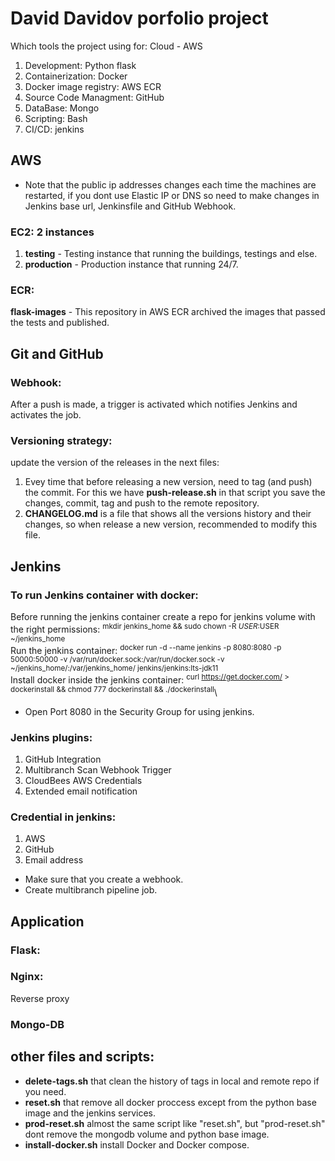 # David Davidov porfolio project 
Which tools the project using for: Cloud - AWS
1. Development: Python flask
2. Containerization: Docker
3. Docker image registry: AWS ECR
4. Source Code Managment: GitHub
5. DataBase: Mongo
6. Scripting: Bash
7. CI/CD: jenkins

## AWS
* Note that the public ip addresses changes each time the machines are restarted, if you dont use Elastic IP or DNS so need to make changes in Jenkins base url, Jenkinsfile and GitHub Webhook. 
### EC2: 2 instances
1. **testing** - Testing instance that running the buildings, testings and else.
2. **production** - Production instance that running 24/7.

### ECR: 
**flask-images** - This repository in AWS ECR archived the images that passed the tests and published.<br />

## Git and GitHub
### Webhook: 
After a push is made, a trigger is activated which notifies Jenkins and activates the job.
### Versioning strategy: 
update the version of the releases in the next files:
1. Evey time that before releasing a new version, need to tag (and push) the commit. For this we have **push-release.sh** in that script you save the changes, commit, tag and push to the remote repository.
2. **CHANGELOG.md** is a file that shows all the versions history and their changes, so when release a new version, recommended to modify this file.

## Jenkins 
### To run Jenkins container with docker:
Before running the jenkins container create a repo for jenkins volume with the right permissions:
<sup>mkdir jenkins_home && sudo chown -R $USER:$USER ~/jenkins_home</sup>\
Run the jenkins container:
<sup>docker run -d --name jenkins -p 8080:8080 -p 50000:50000 -v /var/run/docker.sock:/var/run/docker.sock -v ~/jenkins_home/:/var/jenkins_home/ jenkins/jenkins:lts-jdk11</sup>\
Install docker inside the jenkins container:
<sup>curl https://get.docker.com/ > dockerinstall && chmod 777 dockerinstall && ./dockerinstall</sup>\

* Open Port 8080 in the Security Group for using jenkins.

### Jenkins plugins:
1. GitHub Integration
2. Multibranch Scan Webhook Trigger
3. CloudBees AWS Credentials
4. Extended email notification

### Credential in jenkins:
1. AWS
2. GitHub
3. Email address

* Make sure that you create a webhook.
* Create multibranch pipeline job.

## Application 
### Flask:
### Nginx:
Reverse proxy
### Mongo-DB

## other files and scripts:
* **delete-tags.sh** that clean the history of tags in local and remote repo if you need.
* **reset.sh** that remove all docker proccess except from the python base image and the jenkins services.
* **prod-reset.sh** almost the same script like "reset.sh", but "prod-reset.sh" dont remove the mongodb volume and python base image.
* **install-docker.sh** install Docker and Docker compose.
